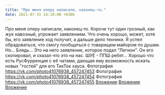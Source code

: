 ```yaml
---
title: "Про меня оперу написали, наконец-то."
date: 2021-07-31 14:10:00 +0300
---
```


Про меня оперу написали, наконец-то.
Короче тут один грозный, как жук навозный, угрожает заявлением. Что очень хорошо, может, хотя бы, его заявление ход получит, а дальше дело техники. Я успел обрадоваться, что смогу пообщаться с товарищем майором по душам. Но... Блядь... Это на него заявление, которое подал "Легион". Он его скопировал, и сказал что это на нас.
ШУЕ - ППШ ребят...
Хорошо что есть РусФурренция с её чатами, дающая ему возможность искать новых "гостей" для его ТикТок хауса.
Фотография
<a class="vk-attach" href="https://vk.com/photo41076938_457247453">https://vk.com/photo41076938_457247453</a>
Фотография
<a class="vk-attach" href="https://vk.com/photo41076938_457247454">https://vk.com/photo41076938_457247454</a>
Фотография
<a class="vk-attach" href="https://vk.com/photo41076938_457247455">https://vk.com/photo41076938_457247455</a>
<a class="vk-attach" href="https://vk.com/photo41076938_457247453">Вложение</a>
<a class="vk-attach" href="https://vk.com/photo41076938_457247454">Вложение</a>
<a class="vk-attach" href="https://vk.com/photo41076938_457247455">Вложение</a>
